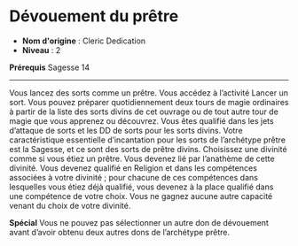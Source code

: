 # Dévouement du prêtre

 * **Nom d'origine** : Cleric Dedication
 * **Niveau** : 2


<p><strong>Prérequis</strong> Sagesse 14</p>
<hr>
<p>Vous lancez des sorts comme un prêtre. Vous accédez à l’activité Lancer un sort. Vous pouvez préparer quotidiennement deux tours de magie ordinaires à partir de la liste des sorts divins de cet ouvrage ou de tout autre tour de magie que vous apprenez ou découvrez. Vous êtes qualifié dans les jets d’attaque de sorts et les DD de sorts pour les sorts divins. Votre caractéristique essentielle d’incantation pour les sorts de l’archétype prêtre est la Sagesse, et ce sont des sorts de prêtre divins. Choisissez une divinité comme si vous étiez un prêtre. Vous devenez lié par l’anathème de cette divinité. Vous devenez qualifié en Religion et dans les compétences associées à votre divinité ; pour chacune de ces compétences dans lesquelles vous étiez déjà qualifié, vous devenez à la place qualifié dans une compétence de votre choix. Vous ne gagnez aucune autre capacité venant du choix de votre divinité.</p>
<p><strong>Spécial</strong> Vous ne pouvez pas sélectionner un autre don de dévouement avant d’avoir obtenu deux autres dons de l’archétype prêtre.</p>